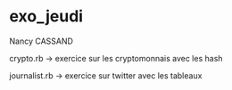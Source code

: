 # exo_jeudi

Nancy CASSAND

crypto.rb -> exercice sur les cryptomonnais avec les hash

journalist.rb -> exercice sur twitter avec les tableaux